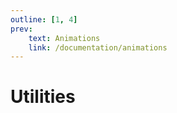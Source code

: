```yaml
---
outline: [1, 4]
prev: 
    text: Animations
    link: /documentation/animations
---
```


# Utilities

